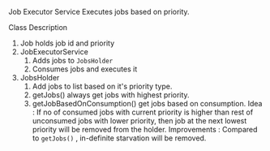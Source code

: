 Job Executor Service
    Executes jobs based on priority.

Class Description
1. Job
    holds job id and priority
2. JobExecutorService
   1. Adds jobs to `JobsHolder`
   2. Consumes jobs and executes it
3. JobsHolder
    1. Add jobs to list based on it's priority type.
    2. getJobs() always get jobs with highest priority.
    3. getJobBasedOnConsumption() get jobs based on consumption.
       Idea : If no of consumed jobs with current priority is higher than rest of unconsumed jobs with lower priority, then job at the next lowest priority will be removed from the holder.
       Improvements : Compared to `getJobs()` , in-definite starvation will be removed. 